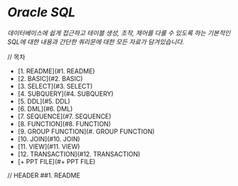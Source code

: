 # **_Oracle SQL_**

_데이터베이스에 쉽게 접근하고 테이블 생성, 조작, 제어를 다룰 수 있도록 하는 기본적인 SQL에 대한 내용과 간단한 쿼리문에 대한 모든 자료가 담겨있습니다._

// 목차
 - [1. README](#1. README)
 - [2. BASIC](#2. BASIC)
 - [3. SELECT](#3. SELECT)
 - [4. SUBQUERY](#4. SUBQUERY)
 - [5. DDL](#5. DDL)
 - [6. DML](#6. DML)
 - [7. SEQUENCE](#7. SEQUENCE)
 - [8. FUNCTION](#8. FUNCTION)
 - [9. GROUP FUNCTION](#. GROUP FUNCTION)
 - [10. JOIN](#10. JOIN)
 - [11. VIEW](#11. VIEW)
 - [12. TRANSACTION](#12. TRANSACTION)
 - [+ PPT FILE](#+ PPT FILE)


// HEADER
##1. README




